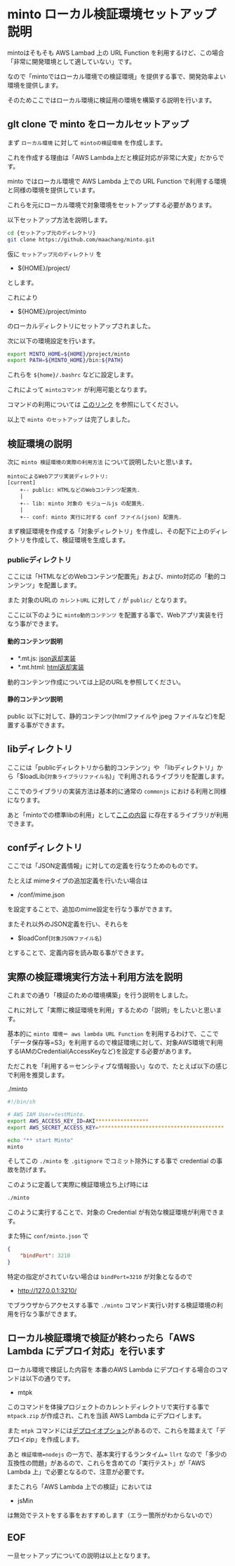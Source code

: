 # minto ローカル検証環境セットアップ説明

mintoはそもそも AWS Lambad 上の URL Function を利用するけど、この場合「非常に開発環境として適していない」です。

なので「mintoではローカル環境での検証環境」を提供する事で、開発効率よい環境を提供します。

そのためここではローカル環境に検証用の環境を構築する説明を行います。

## glt clone で minto をローカルセットアップ

まず `ローカル環境` に対して `mintoの検証環境` を作成します。

これを作成する理由は「AWS Lambda上だと検証対応が非常に大変」だからです。

minto ではローカル環境で AWS Lambda 上での URL Function で利用する環境と同様の環境を提供しています。

これらを元にローカル環境で対象環境をセットアップする必要があります。

以下セットアップ方法を説明します。

~~~sh
cd {セットアップ元のディレクトリ}
git clone https://github.com/maachang/minto.git
~~~

仮に `セットアップ元のディレクトリ` を
- ${HOME}/project/

とします。

これにより
- ${HOME}/project/minto

のローカルディレクトリにセットアップされました。

次に以下の環境設定を行います。

~~~sh
export MINTO_HOME=${HOME}/project/minto
export PATH=${MINTO_HOME}/bin:${PATH}
~~~

これらを `${home}/.bashrc` などに設定します。

これによって `mintoコマンド` が利用可能となります。

コマンドの利用については [このリンク](https://github.com/maachang/minto/blob/main/bin/README.md) を参照にしてください。

以上で `minto のセットアップ` は完了しました。

## 検証環境の説明

次に `minto 検証環境の実際の利用方法` について説明したいと思います。

~~~
mintoによるWebアプリ実装ディレクトリ:
[current]
    +-- public: HTMLなどのWebコンテンツ配置先.
    |
    +-- lib: minto 対象の モジュールjs の配置先.
    |
    +-- conf: minto 実行に対する conf ファイル(json) 配置先.
~~~

まず検証環境を作成する「対象ディレクトリ」を作成し、その配下に上のディレクトリを作成して、検証環境を生成します。

### publicディレクトリ

ここには「HTMLなどのWebコンテンツ配置先」および、minto対応の「動的コンテンツ」を配置します。

また 対象のURLの `カレントURL` に対して `/` が `public/` となります。

ここに以下のように `minto動的コンテンツ` を配置する事で、Webアプリ実装を行なう事ができます。

#### 動的コンテンツ説明

- *.mt.js: [json返却実装](https://github.com/maachang/minto/blob/main/docs/mint-js.md)
- *.mt.html: [html返却実装](https://github.com/maachang/minto/blob/main/docs/jhtml-js.md)

動的コンテンツ作成については上記のURLを参照してください。

#### 静的コンテンツ説明

public 以下に対して、静的コンテンツ(htmlファイルや jpeg ファイルなど)を配置する事ができます。

## libディレクトリ

ここには「publicディレクトリから動的コンテンツ」や 「libディレクトリ」から「$loadLib(`対象ライブラリファイル名`)」で利用されるライブラリを配置します。

ここでのライブラリの実装方法は基本的に通常の `commonjs` における利用と同様になります。

あと「mintoでの標準libの利用」として[ここの内容](https://github.com/maachang/minto/blob/main/lambda/src/lib/) に存在するライブラリが利用できます。

## confディレクトリ

ここでは「JSON定義情報」に対しての定義を行なうためのものです。

たとえば mimeタイプの追加定義を行いたい場合は
- /conf/mime.json

を設定することで、追加のmime設定を行なう事ができます。

またそれ以外のJSON定義を行い、それらを
- $loadConf(`対象JSONファイル名`)

とすることで、定義内容を読み取る事ができます。

## 実際の検証環境実行方法＋利用方法を説明

これまでの通り「検証のための環境構築」を行う説明をしました。

これに対して「実際に検証環境を利用」するための「説明」をしたいと思います。

基本的に `minto 環境＝ aws lambda URL Function` を利用するわけで、ここで「データ保存等=S3」を利用するので検証環境に対して、対象AWS環境で利用するIAMのCredential(AccessKeyなど)を設定する必要があります。

ただこれを「利用する＝センシティブな情報扱い」なので、たとえば以下の感じで利用を推奨します。

./minto
~~~sh
#!/bin/sh

# AWS IAM User=testMinto.
export AWS_ACCESS_KEY_ID=AKI*****************
export AWS_SECRET_ACCESS_KEY=****************************************

echo "** start Minto"
minto
~~~

そしてこの `./minto` を `.gitignore` でコミット除外にする事で credential の事故を防げます。

このように定義して実際に検証環境立ち上げ時には
~~~cmd
./minto
~~~

このように実行することで、対象の Credential が有効な検証環境が利用できます。

また特に `conf/minto.json` で
~~~json
{
    "bindPort": 3210
}
~~~

特定の指定がされていない場合は `bindPort=3210` が対象となるので
- http://127.0.0.1:3210/

でブラウザからアクセスする事で `./minto` コマンド実行い対する検証環境の利用を行なう事ができます。

## ローカル検証環境で検証が終わったら「AWS Lambda にデプロイ対応」を行います

ローカル環境で検証した内容を 本番のAWS Lambda にデプロイする場合のコマンドは以下の通りです。
- mtpk

このコマンドを体操プロジェクトのカレントディレクトリで実行する事で `mtpack.zip` が作成され、これを当該 AWS Lambda にデプロイします。

また `mtpk` コマンドには[デプロイオプション](https://github.com/maachang/minto/blob/main/bin/README.md#mtpk-%E3%82%B3%E3%83%9E%E3%83%B3%E3%83%89)があるので、これらを踏まえて「デプロイzip」を作成します。

あと `検証環境=nodejs` の一方で、基本実行するランタイム= `llrt` なので「多少の互換性の問題」があるので、これらを含めての「実行テスト」が「AWS Lambda 上」で必要となるので、注意が必要です。

またこれら「AWS Lambda 上での検証」においては
- jsMin

は無効でテストをする事をおすすめします（エラー箇所がわからないので）

## EOF

一旦セットアップについての説明は以上となります。

